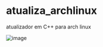 # atualiza_archlinux

atualizador em C++ para arch linux 

![image](https://user-images.githubusercontent.com/70297459/216670476-c1dae220-860d-49c1-8352-6a77cec6ef79.png)




